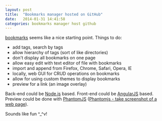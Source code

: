 ```yaml
---
layout: post
title:  "Bookmarks manager hosted on GitHub"
date:   2014-01-31 14:41:58
categories: bookmarks manager host github
---
```


[bookmarks](https://github.com/valera-rozuvan/bookmarks) seems like a nice
starting point. Things to do:

- add tags, search by tags
- allow hierarchy of tags (sort of like directories)
- don't display all bookmarks on one page
- allow easy edit with text editor of file with bookmarks
- import and append from Firefox, Chrome, Safari, Opera, IE
- locally, web GUI for CRUD operations on bookmarks
- allow for using custom themes to display bookmarks
- preview for a link (an image overlay)

Back-end could be [Node.js](http://nodejs.org/) based. Front-end could be
[AngularJS](http://angularjs.org/) based. Preview could be done with
[PhantomJS](http://phantomjs.org/)
([Phantomjs - take screenshot of a web page](http://stackoverflow.com/questions/17189745/phantomjs-take-screenshot-of-a-web-page)).

Sounds like fun ^_^v!
